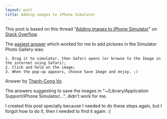 ```yaml
---
layout: post
title: Adding images to iPhone Simulator
---
```


This post is based on this thread "[Adding images to iPhone Simulator](http://stackoverflow.com/questions/468879/adding-images-to-iphone-simulator/)" on [Stack Overflow](http://stackoverflow.com/).

The [easiest answer](http://stackoverflow.com/questions/468879/adding-images-to-iphone-simulator/2039856#2039856) which worked for me to add pictures in the Simulator Photo Gallery was:
<!--more-->

    1. Drag it to simulator, then Safari opens (or browse to the Image in the internet using Safari);
    2. Click and hold on the image;
    3. When the pop-up appears, choose Save Image and enjoy. ;)

Answer by [Thanh-Cong Vo](http://stackoverflow.com/users/192800/thanh-cong-vo).

The answers suggesting to save the images in "~/Library/Application Support/iPhone Simulator/...", didn't work for me.

I created this post specially because I needed to do these steps again, but I forgot how to do it, then I needed to find it again. :(